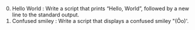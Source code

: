   0. Hello World : Write a script that prints “Hello, World”, followed by a new line to the standard output. 
1. Confused smiley : Write a script that displays a confused smiley "(Ôo)'.
